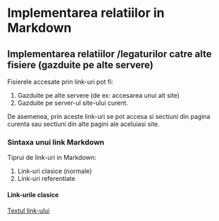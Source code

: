 # Implementarea relatiilor in Markdown

## Implementarea relatiilor /legaturilor catre alte fisiere (gazduite pe alte servere)

Fisierele accesate prin link-uri pot fi:
1. Gazduite pe alte servere (de ex: accesarea unui alt site)
2. Gazduite pe server-ul site-ului curent.

De asemenea, prin aceste link-uri se pot accesa si sectiuni din pagina curenta sau sectiuni din alte pagini ale aceluiasi site.


### Sintaxa unui link Markdown

Tiprui de link-uri in Markdown:
1. Link-uri clasice (normale)
2. Link-uri referentiate

#### Link-urile clasice

[Textul link-ului](www.google.com) 
